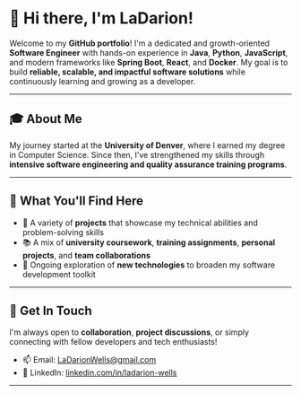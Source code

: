 # 👋 Hi there, I'm LaDarion!

Welcome to my **GitHub portfolio**! I'm a dedicated and growth-oriented **Software Engineer** with hands-on experience in **Java**, **Python**, **JavaScript**, and modern frameworks like **Spring Boot**, **React**, and **Docker**. My goal is to build **reliable, scalable, and impactful software solutions** while continuously learning and growing as a developer.

---

## 🎓 About Me

My journey started at the **University of Denver**, where I earned my degree in Computer Science. Since then, I’ve strengthened my skills through **intensive software engineering and quality assurance training programs**.

---

## 📂 What You'll Find Here

- 🚀 A variety of **projects** that showcase my technical abilities and problem-solving skills  
- 📚 A mix of **university coursework**, **training assignments**, **personal projects**, and **team collaborations**  
- 🔭 Ongoing exploration of **new technologies** to broaden my software development toolkit

---

## 🤝 Get In Touch

I'm always open to **collaboration**, **project discussions**, or simply connecting with fellow developers and tech enthusiasts!

- 📫 Email: [LaDarionWells@gmail.com](mailto:LaDarionWells@gmail.com)  
- 💼 LinkedIn: [linkedin.com/in/ladarion-wells](https://www.linkedin.com/in/ladarion-wells)

---
